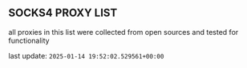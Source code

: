 ## SOCKS4 PROXY LIST

all proxies in this list were collected from open sources and tested for functionality

last update: `2025-01-14 19:52:02.529561+00:00`